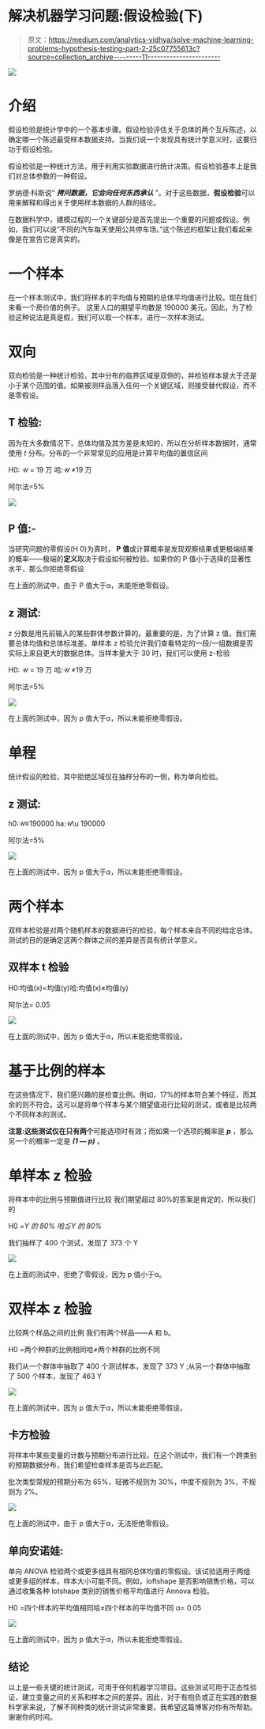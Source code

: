 # 解决机器学习问题:假设检验(下)

> 原文：<https://medium.com/analytics-vidhya/solve-machine-learning-problems-hypothesis-testing-part-2-25c07755613c?source=collection_archive---------11----------------------->

![](img/a24d5674687ab40e1aa3a72567de8258.png)

# 介绍

假设检验是统计学中的一个基本步骤。假设检验评估关于总体的两个互斥陈述，以确定哪一个陈述最受样本数据支持。当我们说一个发现具有统计学意义时，这要归功于假设检验。

假设检验是一种统计方法，用于利用实验数据进行统计决策。假设检验基本上是我们对总体参数的一种假设。

罗纳德·科斯说“ ***拷问数据，它会向任何东西承认*** ”。对于这些数据，**假设检验**可以用来解释和得出关于使用样本数据的人群的结论。

在数据科学中，建模过程的一个关键部分是首先提出一个重要的问题或假设。例如，我们可以说“不同的汽车每天使用公共停车场。”这个陈述的框架让我们看起来像是在宣告它是真实的。

# 一个样本

在一个样本测试中，我们将样本的平均值与预期的总体平均值进行比较。现在我们来看一个房价值的例子。
这里人口的期望平均数是 190000 美元。因此，为了检验这种说法是真是假，我们可以取一个样本，进行一次样本测试。

# **双向**

双向检验是一种统计检验，其中分布的临界区域是双侧的，并检验样本是大于还是小于某个范围的值。如果被测样品落入任何一个关键区域，则接受替代假设，而不是零假设。

## **T 检验:**

因为在大多数情况下，总体均值及其方差是未知的，所以在分析样本数据时，通常使用 *t* 分布。分布的一个非常常见的应用是计算平均值的置信区间

H0: 𝒰 = 19 万
哈:𝒰 ≠19 万

阿尔法=5%

![](img/8f4bfbd88e3d0fe85bf547004bd29574.png)

## **P 值:-**

当研究问题的零假设(H 0)为真时， **P 值**或计算概率是发现观察结果或更极端结果的概率——极端的**定义**取决于假设如何被检验。如果你的 P 值小于选择的显著性水平，那么你拒绝零假设

在上面的测试中，由于 P 值大于α，未能拒绝零假设。

## z 测试:

z 分数是用先前输入的某些群体参数计算的。最重要的是，为了计算 z 值，我们需要总体均值和总体标准差。单样本 z 检验允许我们查看特定的一段/一组数据是否实际上来自更大的数据总体。当样本量大于 30 时，我们可以使用 z-检验

H0: 𝒰 = 19 万
哈:𝒰 ≠19 万

阿尔法=5%

![](img/3f2002a8964c04b60166cb9b9f2f9921.png)

在上面的测试中，因为 p 值大于α，所以未能拒绝零假设。

# **单程**

统计假设的检验，其中拒绝区域仅在抽样分布的一侧，称为单向检验。

## z 测试:

h0:𝒰≥190000
ha:𝒰\u 190000

阿尔法=5%

![](img/0ea1048184fe02438c92720348307ad2.png)

在上面的测试中，因为 p 值大于α，所以未能拒绝零假设。

# 两个样本

双样本检验是对两个随机样本的数据进行的检验，每个样本来自不同的给定总体。测试的目的是确定这两个群体之间的差异是否具有统计学意义。

## 双样本 t 检验

H0:均值(x)=均值(y)哈:均值(x)≠均值(y)

阿尔法= 0.05

![](img/bc70fe8d4f1ac6792781b9ec950093ed.png)

在上面的测试中，因为 p 值大于α，所以未能拒绝零假设。

# 基于比例的样本

在这些情况下，我们感兴趣的是检查比例。例如，17%的样本符合某个特征，而其余的则不符合。这可以是将单个样本与某个期望值进行比较的测试，或者是比较两个不同样本的测试。

**注意:**这些测试仅在**只有两个**可能选项时有效；而如果一个选项的概率是 ***p*** ，那么另一个的概率一定是 ***(1 — p)*** 。

# 单样本 z 检验

将样本中的比例与预期值进行比较
我们期望超过 80%的答案是肯定的，所以我们的

H0 =*Y 的 80%
哈≦*Y 的 80%**

我们抽样了 400 个测试，发现了 373 个 Y

![](img/7342aa19d68b22f205dea06fc5ae21c0.png)

在上面的测试中，拒绝了零假设，因为 p 值小于α。

# 双样本 z 检验

比较两个样品之间的比例
我们有两个样品——A 和 b。

H0 =两个种群的比例相同哈≠两个种群的比例不同

我们从一个群体中抽取了 400 个测试样本，发现了 373 Y
;从另一个群体中抽取了 500 个样本，发现了 463 Y

![](img/876f030b3ee65eac0f39fb9771ce986b.png)

在上面的测试中，因为 p 值大于α，所以未能拒绝零假设。

## 卡方检验

将样本中某些变量的计数与预期分布进行比较。在这个测试中，我们有一个跨类别的预期数据分布，我们希望检查样本是否与此匹配。

批次类型常规的预期分布为 65%，轻微不规则为 30%，中度不规则为 3%，不规则为 2%。

![](img/d00b12e644736ed883c5416c60a3cbb5.png)

在上面的测试中，由于 p 值大于α，无法拒绝零假设。

## 单向安诺娃:

单向 ANOVA 检验两个或更多组具有相同总体均值的零假设。该试验适用于两组或更多组的样本，样本大小可能不同。例如，loftshape 是否影响销售价格，可以通过收集各种 lotshape 类别的销售价格平均值进行 Annova 检验。

H0 =四个样本的平均值相同哈≠四个样本的平均值不同
α= 0.05

![](img/f1330473c82f2c506b90e0dee4a28b6c.png)

在上面的测试中，因为 p 值大于α，所以未能拒绝零假设。

## 结论

以上是一些关键的统计测试，可用于任何机器学习项目。这些测试可用于正态性验证，建立变量之间的关系和样本之间的差异。因此，对于有抱负或正在实践的数据科学家来说，了解不同种类的统计测试非常重要。我希望这篇博客对你有所帮助。
谢谢你的时间。